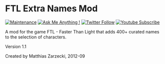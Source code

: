 # FTL Extra Names Mod

[![Maintenance](https://img.shields.io/badge/Maintained%3F-no-red.svg)](https://github.com/matthiaszarzecki/FTLExtraNamesMod/graphs/commit-activity) [![Ask Me Anything !](https://img.shields.io/badge/Ask%20me-anything-1abc9c.svg)](http://www.matthiaszarzecki.com) [![Twitter Follow](https://img.shields.io/twitter/follow/matthias_code.svg?style=social&label=Follow)](https://twitter.com/matthias_code) [![Youtube Subscribe](https://img.shields.io/youtube/channel/subscribers/UCvMdsKesM05bIG0eq7M5z1g?style=social)](https://www.youtube.com/channel/UCvMdsKesM05bIG0eq7M5z1g?sub_confirmation=1)

A mod for the game FTL - Faster Than Light that adds 400+ curated names to the selection of characters.

Version 1.1

Created by Matthias Zarzecki, 2012-09
